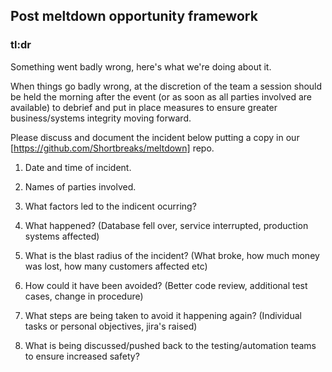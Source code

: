 ## Post meltdown opportunity framework

### tl:dr
Something went badly wrong, here's what we're doing about it.

When things go badly wrong, at the discretion of the team a session should be held the morning after the event (or as soon as all parties involved are available) to debrief and put in place measures to ensure greater business/systems integrity moving forward.

Please discuss and document the incident below putting a copy in our [https://github.com/Shortbreaks/meltdown] repo.

1. Date and time of incident.

2. Names of parties involved.

3. What factors led to the indicent ocurring?

4. What happened? (Database fell over, service interrupted, production systems affected)

5. What is the blast radius of the incident? (What broke, how much money was lost, how many customers affected etc)

6. How could it have been avoided? (Better code review, additional test cases, change in procedure)

7. What steps are being taken to avoid it happening again? (Individual tasks or personal objectives, jira's raised)

8. What is being discussed/pushed back to the testing/automation teams to ensure increased safety?
